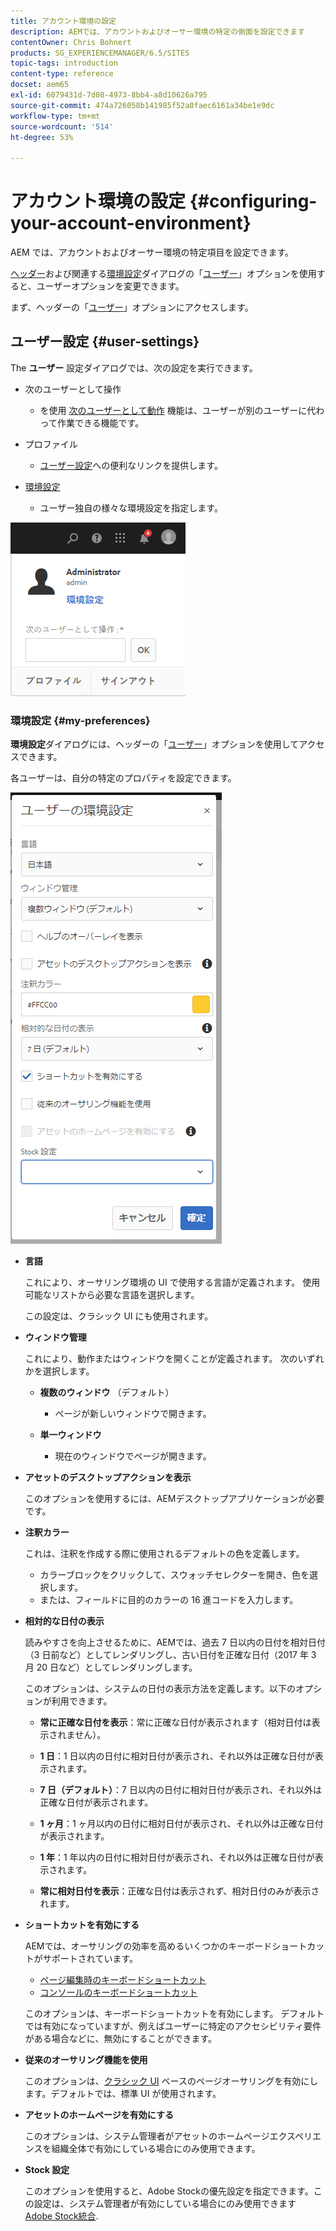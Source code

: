 ```yaml
---
title: アカウント環境の設定
description: AEMでは、アカウントおよびオーサー環境の特定の側面を設定できます
contentOwner: Chris Bohnert
products: SG_EXPERIENCEMANAGER/6.5/SITES
topic-tags: introduction
content-type: reference
docset: aem65
exl-id: 6079431d-7d08-4973-8bb4-a8d10626a795
source-git-commit: 474a726058b141985f52a0faec6161a34be1e9dc
workflow-type: tm+mt
source-wordcount: '514'
ht-degree: 53%

---
```


# アカウント環境の設定 {#configuring-your-account-environment}

AEM では、アカウントおよびオーサー環境の特定項目を設定できます。

[ヘッダー](/help/sites-authoring/basic-handling.md#the-header)および関連する[環境設定](#userpreferences)ダイアログの「[ユーザー](/help/sites-authoring/user-properties.md#user-settings)」オプションを使用すると、ユーザーオプションを変更できます。

まず、ヘッダーの「[ユーザー](/help/sites-authoring/user-properties.md#user-settings)」オプションにアクセスします。

## ユーザー設定 {#user-settings}

The **ユーザー** 設定ダイアログでは、次の設定を実行できます。

* 次のユーザーとして操作

   * を使用 [次のユーザーとして動作](/help/sites-administering/security.md#impersonating-another-user) 機能は、ユーザーが別のユーザーに代わって作業できる機能です。

* プロファイル

   * [ユーザー設定](/help/sites-administering/security.md)への便利なリンクを提供します。

* [環境設定](/help/sites-authoring/user-properties.md#my-preferences)

   * ユーザー独自の様々な環境設定を指定します。

![screen_shot_2018-03-20at103808](assets/screen_shot_2018-03-20at103808.png)

### 環境設定 {#my-preferences}

**環境設定**&#x200B;ダイアログには、ヘッダーの「[ユーザー](/help/sites-authoring/user-properties.md#user-settings)」オプションを使用してアクセスできます。

各ユーザーは、自分の特定のプロパティを設定できます。

![screen-shot_2019-03-05at100322](assets/screen-shot_2019-03-05at100322.png)

* **言語**

  これにより、オーサリング環境の UI で使用する言語が定義されます。 使用可能なリストから必要な言語を選択します。

  この設定は、クラシック UI にも使用されます。

* **ウィンドウ管理**

  これにより、動作またはウィンドウを開くことが定義されます。 次のいずれかを選択します。

   * **複数のウィンドウ** （デフォルト）

      * ページが新しいウィンドウで開きます。

   * **単一ウィンドウ**

      * 現在のウィンドウでページが開きます。

* **アセットのデスクトップアクションを表示**

  このオプションを使用するには、AEMデスクトップアプリケーションが必要です。

* **注釈カラー**

  これは、注釈を作成する際に使用されるデフォルトの色を定義します。

   * カラーブロックをクリックして、スウォッチセレクターを開き、色を選択します。
   * または、フィールドに目的のカラーの 16 進コードを入力します。

* **相対的な日付の表示**

  読みやすさを向上させるために、AEMでは、過去 7 日以内の日付を相対日付（3 日前など）としてレンダリングし、古い日付を正確な日付（2017 年 3 月 20 日など）としてレンダリングします。

  このオプションは、システムの日付の表示方法を定義します。以下のオプションが利用できます。

   * **常に正確な日付を表示**：常に正確な日付が表示されます（相対日付は表示されません）。
   * **1 日**：1 日以内の日付に相対日付が表示され、それ以外は正確な日付が表示されます。

   * **7 日（デフォルト）**：7 日以内の日付に相対日付が表示され、それ以外は正確な日付が表示されます。

   * **1 ヶ月**：1 ヶ月以内の日付に相対日付が表示され、それ以外は正確な日付が表示されます。

   * **1 年**：1 年以内の日付に相対日付が表示され、それ以外は正確な日付が表示されます。

   * **常に相対日付を表示**：正確な日付は表示されず、相対日付のみが表示されます。

* **ショートカットを有効にする**

  AEMでは、オーサリングの効率を高めるいくつかのキーボードショートカットがサポートされています。

   * [ページ編集時のキーボードショートカット](/help/sites-authoring/page-authoring-keyboard-shortcuts.md)
   * [コンソールのキーボードショートカット](/help/sites-authoring/keyboard-shortcuts.md)

  このオプションは、キーボードショートカットを有効にします。 デフォルトでは有効になっていますが、例えばユーザーに特定のアクセシビリティ要件がある場合などに、無効にすることができます。

* **従来のオーサリング機能を使用**

  このオプションは、[クラシック UI](/help/sites-classic-ui-authoring/home.md) ベースのページオーサリングを有効にします。デフォルトでは、標準 UI が使用されます。

* **アセットのホームページを有効にする**

  このオプションは、システム管理者がアセットのホームページエクスペリエンスを組織全体で有効にしている場合にのみ使用できます。

* **Stock 設定**

  このオプションを使用すると、Adobe Stockの優先設定を指定できます。この設定は、システム管理者が有効にしている場合にのみ使用できます [Adobe Stock統合](/help/assets/aem-assets-adobe-stock.md).
